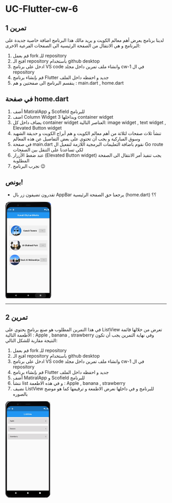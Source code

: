 # UC-Flutter-cw-6

## تمرين 1
لدينا برنامج يعرض أهم معالم الكويت و يريد مالك هذا البرنامج اضافة خاصية جديدة على البرنامج و هي الانتقال من الصفحة الرئيسية الى الصفحات الفرعية الاخرى:
1. قم بعمل fork للـ repository
2. افتح الـ repository باستخدام github desktop
3.  ادخل على برنامج VS code   وانشاء ملف تمرين داخل مجلد cw-1 في ال repository
4.  قم بإنشاء برنامج Flutter جديد و احفظه داخل الملف
5.  ينقسم البرنامج الى صفحتين و هم : main.dart , home.dart 

## في صفحة home.dart
1. أضف MatiralApp  و Scofield للبرنامج
2. اضف Column Widget  وبداخلها 3 container widget
3. يضاف داخل كل container widget العناصر التالية: image widget , text widget , Elevated Button widget 
4. تنشأ ثلاث صفحات لثلاثة من أهم معالم الكويت و هم أبراج الكويت و حديقة الشهيد وسوق المباركية و يجب أن تحتوي على بعض التفاصيل عن هذه المعالم
5. في صفحة  main.dart نقوم باضافة التعليمات البرمجية اللازمة لتفعيل ال Go route لكي تساعدنا على التنقل بين الصفحات 
6. عند ضغط الأزرار (Elevated Button widget) يجب تنفيذ أمر الانتقال الى الصفحة المطلوبة
7. نجرب البرنامج 😉


## بونص!
* تقدرون تضيفون زر بال AppBar يرجعنا حق الصفحة الرئيسية (home.dart) ؟؟

<img src="images/c6-cw1.jpg" height="300"/>


___________________________________________________________________________________________________________




## تمرين 2
في هذا التمرين المطلوب هو صنع برنامج يحتوي على ListView تعرض من خلالها قائمة الأطعمة التالية : Apple , banana , strawberry  وفي نهاية التمرين يجب أن تكون النتيجة مقاربة للشكل التالي:
1. قم بعمل fork للـ repository
2. افتح الـ repository باستخدام github desktop
3. ادخل على برنامج VS code   وانشاء ملف تمرين داخل مجلد cw-1 في ال repository
4. قم بإنشاء برنامج Flutter جديد و احفظه داخل الملف
5. أضف MatiralApp  و Scofield للبرنامج
6. ننشأ list و في هذه الاطعمة : Apple , banana , strawberry
7. نضيف ListView للبرنامج و في داخلها  نعرض الاطمعة و ترقيمها كما هو موضح بالصوره


<img src="images/c6-cw2.jpg" height="300"/>
